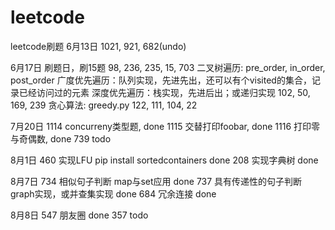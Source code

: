 # leetcode
leetcode刷题
6月13日
    1021, 921, 682(undo)

6月17日 刷题日，刷15题
    98, 236, 235, 15, 703
    二叉树遍历: pre_order, in_order, post_order
    广度优先遍历：队列实现，先进先出，还可以有个visited的集合，记录已经访问过的元素
    深度优先遍历：栈实现，先进后出；或递归实现
    102, 50, 169, 239
    贪心算法: greedy.py
    122, 111, 104, 22

7月20日
    1114 concurreny类型题, done
    1115 交替打印foobar, done
    1116 打印零与奇偶数, done
    739 todo

8月1日
    460 实现LFU pip install sortedcontainers done
    208 实现字典树 done

8月7日
    734 相似句子判断 map与set应用 done
    737 具有传递性的句子判断 graph实现，或并查集实现 done
    684 冗余连接 done

8月8日
    547 朋友圈 done
    357 todo





